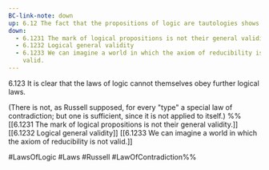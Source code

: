 ```yaml
---
BC-link-note: down
up: 6.12 The fact that the propositions of logic are tautologies shows the formal logical properties of language, of the world.
down:
  - 6.1231 The mark of logical propositions is not their general validity.
  - 6.1232 Logical general validity
  - 6.1233 We can imagine a world in which the axiom of reducibility is not
    valid.
---
```

6.123 It is clear that the laws of logic cannot themselves obey further logical laws.

(There is not, as Russell supposed, for every "type" a special law of contradiction; but one is sufficient, since it is not applied to itself.)
%%
[[6.1231 The mark of logical propositions is not their general validity.]]
[[6.1232 Logical general validity]]
[[6.1233 We can imagine a world in which the axiom of reducibility is not valid.]]

#LawsOfLogic #Laws #Russell #LawOfContradiction%%